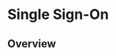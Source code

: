 <!--
 * @Author: jackning 270580156@qq.com
 * @Date: 2025-02-11 17:10:20
 * @LastEditors: jackning 270580156@qq.com
 * @LastEditTime: 2025-02-11 17:10:24
 * @Description: bytedesk.com https://github.com/Bytedesk/bytedesk
 *   Please be aware of the BSL license restrictions before installing Bytedesk IM – 
 *  selling, reselling, or hosting Bytedesk IM as a service is a breach of the terms and automatically terminates your rights under the license. 
 *  Business Source License 1.1: https://github.com/Bytedesk/bytedesk/blob/main/LICENSE 
 *  contact: 270580156@qq.com 
 * 
 * Copyright (c) 2025 by bytedesk.com, All Rights Reserved. 
-->
# Single Sign-On

## Overview
